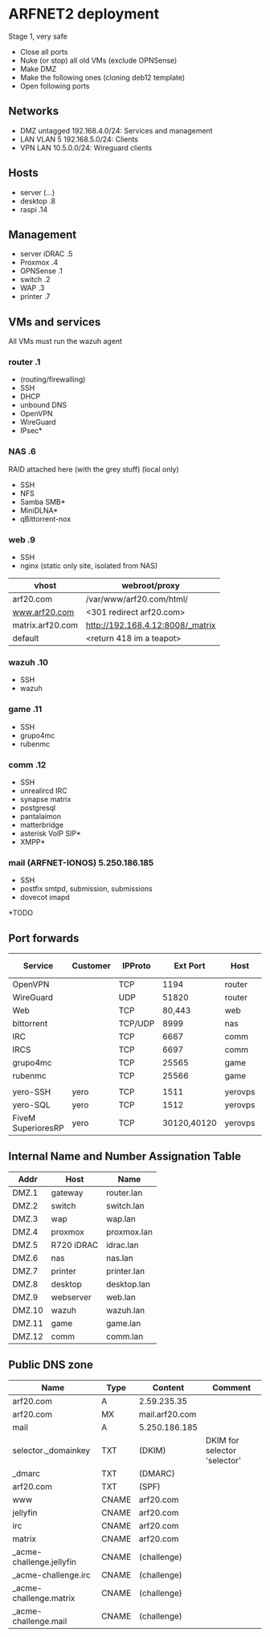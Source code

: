 # ARFNET2 deployment

Stage 1, very safe
 - Close all ports
 - Nuke (or stop) all old VMs (exclude OPNSense)
 - Make DMZ
 - Make the following ones (cloning deb12 template)
 - Open following ports

## Networks
 - DMZ untagged 192.168.4.0/24: Services and management
 - LAN VLAN 5   192.168.5.0/24: Clients
 - VPN LAN      10.5.0.0/24: Wireguard clients

## Hosts
 - server (...)
 - desktop .8
 - raspi .14

## Management
 - server iDRAC .5
 - Proxmox .4
 - OPNSense .1
 - switch .2
 - WAP .3
 - printer .7

## VMs and services
All VMs must run the wazuh agent

### router .1
 - (routing/firewalling)
 - SSH
 - DHCP
 - unbound DNS
 - OpenVPN
 - WireGuard
 - IPsec*

### NAS .6
RAID attached here (with the grey stuff) (local only)
 - SSH
 - NFS
 - Samba SMB*
 - MiniDLNA*
 - qBittorrent-nox

### web .9
 - SSH
 - nginx (static only site, isolated from NAS)

| vhost | webroot/proxy |
|-------|---------------|
| arf20.com | /var/www/arf20.com/html/ |
| www.arf20.com | <301 redirect arf20.com> |
| matrix.arf20.com | http://192.168.4.12:8008/_matrix |
| default | <return 418 im a teapot> |


### wazuh .10
 - SSH
 - wazuh

### game .11
 - SSH
 - grupo4mc
 - rubenmc

### comm .12
 - SSH
 - unrealircd IRC
 - synapse matrix
 - postgresql
 - pantalaimon
 - matterbridge
 - asterisk VoIP SIP*
 - XMPP*

### mail (ARFNET-IONOS) 5.250.186.185
 - SSH
 - postfix smtpd, submission, submissions
 - dovecot imapd

*TODO

## Port forwards
 | Service | Customer | IPProto | Ext Port | Host | Re Port |
 |---------|----------|---------|----------|------|---------|
 | OpenVPN | | TCP | 1194 | router | |
 | WireGuard | | UDP | 51820 | router | |
 | Web     | | TCP | 80,443 | web | |
 | bittorrent | | TCP/UDP | 8999 | nas | |
 | IRC     | | TCP | 6667 | comm | |
 | IRCS    | | TCP | 6697 | comm | |
 | grupo4mc| | TCP | 25565 | game | |
 | rubenmc | | TCP | 25566 | game | |
 | | | | | | |
 | yero-SSH | yero | TCP | 1511 | yerovps | 22 | |
 | yero-SQL | yero | TCP | 1512 | yerovps | 3306 |
 | FiveM SuperioresRP | yero | TCP | 30120,40120 | yerovps | |


## Internal Name and Number Assignation Table
| Addr | Host | Name |
|------|------|------|
| DMZ.1 | gateway | router.lan |
| DMZ.2 | switch | switch.lan |
| DMZ.3 | wap | wap.lan |
| DMZ.4 | proxmox | proxmox.lan |
| DMZ.5 | R720 iDRAC | idrac.lan |
| DMZ.6 | nas | nas.lan |
| DMZ.7 | printer | printer.lan |
| DMZ.8 | desktop | desktop.lan |
| DMZ.9 | webserver | web.lan |
| DMZ.10 | wazuh | wazuh.lan |
| DMZ.11 | game | game.lan |
| DMZ.12 | comm | comm.lan |

## Public DNS zone
| Name | Type | Content | Comment |
|------|------|---------|---------|
| arf20.com | A | 2.59.235.35 | |
| arf20.com | MX | mail.arf20.com | |
| mail | A | 5.250.186.185 | |
| selector._domainkey | TXT | (DKIM) | DKIM for selector 'selector' |
| _dmarc | TXT | (DMARC) | |
| arf20.com | TXT | (SPF) | |
| www | CNAME | arf20.com |
| jellyfin | CNAME | arf20.com |
| irc | CNAME | arf20.com |
| matrix | CNAME | arf20.com |
| _acme-challenge.jellyfin | CNAME | (challenge) | |
| _acme-challenge.irc | CNAME | (challenge) | |
| _acme-challenge.matrix | CNAME | (challenge) | |
| _acme-challenge.mail |  CNAME | (challenge) | |
